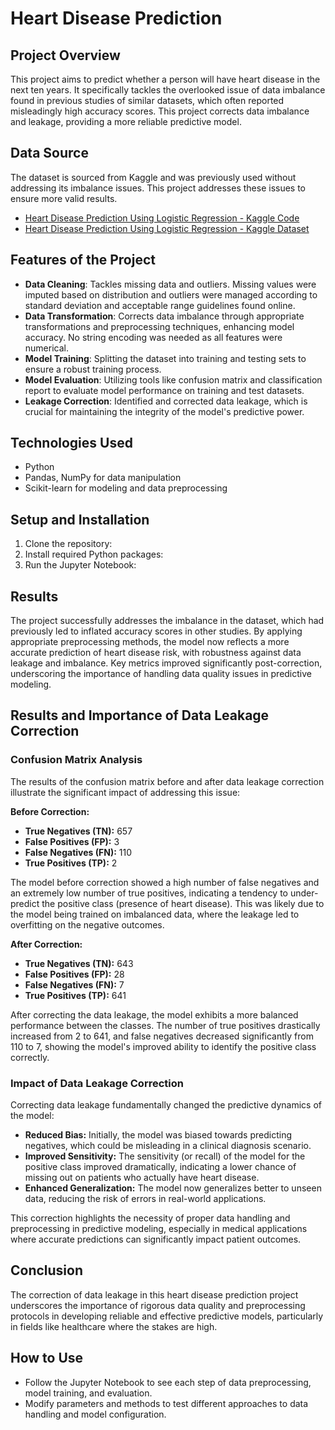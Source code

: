 # Heart Disease Prediction

## Project Overview
This project aims to predict whether a person will have heart disease in the next ten years. It specifically tackles the overlooked issue of data imbalance found in previous studies of similar datasets, which often reported misleadingly high accuracy scores. This project corrects data imbalance and leakage, providing a more reliable predictive model.

## Data Source
The dataset is sourced from Kaggle and was previously used without addressing its imbalance issues. This project addresses these issues to ensure more valid results.

- [Heart Disease Prediction Using Logistic Regression - Kaggle Code](https://www.kaggle.com/code/neisha/heart-disease-prediction-using-logistic-regression)
- [Heart Disease Prediction Using Logistic Regression - Kaggle Dataset](https://www.kaggle.com/datasets/dileep070/heart-disease-prediction-using-logistic-regression/code)

## Features of the Project
- **Data Cleaning**: Tackles missing data and outliers. Missing values were imputed based on distribution and outliers were managed according to standard deviation and acceptable range guidelines found online.
- **Data Transformation**: Corrects data imbalance through appropriate transformations and preprocessing techniques, enhancing model accuracy. No string encoding was needed as all features were numerical.
- **Model Training**: Splitting the dataset into training and testing sets to ensure a robust training process.
- **Model Evaluation**: Utilizing tools like confusion matrix and classification report to evaluate model performance on training and test datasets.
- **Leakage Correction**: Identified and corrected data leakage, which is crucial for maintaining the integrity of the model's predictive power.

## Technologies Used
- Python
- Pandas, NumPy for data manipulation
- Scikit-learn for modeling and data preprocessing

## Setup and Installation
1. Clone the repository:
2. Install required Python packages:
3. Run the Jupyter Notebook:

## Results
The project successfully addresses the imbalance in the dataset, which had previously led to inflated accuracy scores in other studies. By applying appropriate preprocessing methods, the model now reflects a more accurate prediction of heart disease risk, with robustness against data leakage and imbalance. Key metrics improved significantly post-correction, underscoring the importance of handling data quality issues in predictive modeling.

## Results and Importance of Data Leakage Correction

### Confusion Matrix Analysis
The results of the confusion matrix before and after data leakage correction illustrate the significant impact of addressing this issue:

**Before Correction:**
- **True Negatives (TN):** 657
- **False Positives (FP):** 3
- **False Negatives (FN):** 110
- **True Positives (TP):** 2

The model before correction showed a high number of false negatives and an extremely low number of true positives, indicating a tendency to under-predict the positive class (presence of heart disease). This was likely due to the model being trained on imbalanced data, where the leakage led to overfitting on the negative outcomes.

**After Correction:**
- **True Negatives (TN):** 643
- **False Positives (FP):** 28
- **False Negatives (FN):** 7
- **True Positives (TP):** 641

After correcting the data leakage, the model exhibits a more balanced performance between the classes. The number of true positives drastically increased from 2 to 641, and false negatives decreased significantly from 110 to 7, showing the model's improved ability to identify the positive class correctly.

### Impact of Data Leakage Correction
Correcting data leakage fundamentally changed the predictive dynamics of the model:
- **Reduced Bias:** Initially, the model was biased towards predicting negatives, which could be misleading in a clinical diagnosis scenario.
- **Improved Sensitivity:** The sensitivity (or recall) of the model for the positive class improved dramatically, indicating a lower chance of missing out on patients who actually have heart disease.
- **Enhanced Generalization:** The model now generalizes better to unseen data, reducing the risk of errors in real-world applications.

This correction highlights the necessity of proper data handling and preprocessing in predictive modeling, especially in medical applications where accurate predictions can significantly impact patient outcomes.

## Conclusion
The correction of data leakage in this heart disease prediction project underscores the importance of rigorous data quality and preprocessing protocols in developing reliable and effective predictive models, particularly in fields like healthcare where the stakes are high.


## How to Use
- Follow the Jupyter Notebook to see each step of data preprocessing, model training, and evaluation.
- Modify parameters and methods to test different approaches to data handling and model configuration.


